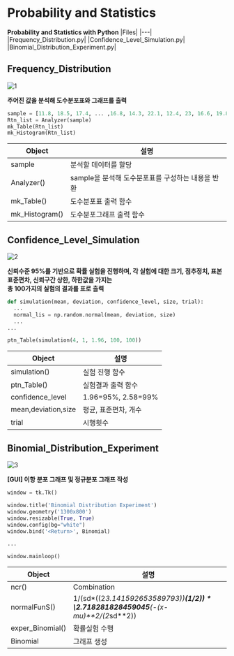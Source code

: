 # Probability and Statistics
**Probability and Statistics with Python**
|Files|
|---|
|Frequency_Distribution.py|
|Confidence_Level_Simulation.py|
|Binomial_Distribution_Experiment.py|


## Frequency_Distribution
![1](https://i.imgur.com/wJpdlQx.png)  
  
**주어진 값을 분석해 도수분포표와 그래프를 출력**
```Python
sample = [11.8, 18.5, 17.4, ... ,16.8, 14.3, 22.1, 12.4, 23, 16.6, 19.8]
Rtn_list = Analyzer(sample)
mk_Table(Rtn_list)
mk_Histogram(Rtn_list)
```
|Object|설명|
|---|---|
|sample|분석할 데이터를 할당|
|Analyzer()|sample을 분석해 도수분포표를 구성하는 내용을 반환|
|mk_Table()|도수분포표 출력 함수|
|mk_Histogram()|도수분포그래프 출력 함수|

## Confidence_Level_Simulation
![2](https://i.imgur.com/aiSvwog.png)  
  
**신뢰수준 95%를 기반으로 확률 실험을 진행하며, 각 실험에 대한 크기, 점추정치, 표본표준편차, 신뢰구간 상한, 하한값을 가지는  
총 100가지의 실험의 결과를 표로 출력**  
```Python
def simulation(mean, deviation, confidence_level, size, trial):
  ...
  normal_lis = np.random.normal(mean, deviation, size)
  ...
...

ptn_Table(simulation(4, 1, 1.96, 100, 100))

```

|Object|설명|
|---|---|
|simulation()|실험 진행 함수|
|ptn_Table()|실험결과 출력 함수|
|confidence_level|1.96=95%, 2.58=99%|
|mean,deviation,size|평균, 표준편차, 개수|
|trial|시행횟수|

## Binomial_Distribution_Experiment
![3](https://i.imgur.com/ztO8EDV.png)  

**[GUI] 이항 분포 그래프 및 정규분포 그래프 작성**
```Python
window = tk.Tk()

window.title('Binomial Distribution Experiment')
window.geometry('1300x800')
window.resizable(True, True)
window.config(bg="white")
window.bind('<Return>', Binomial)

...

window.mainloop()
```
|Object|설명|
|---|---|
|ncr()|Combination|
|normalFunS()|1/(sd*((2*3.141592653589793))**(1/2)) * \2.718281828459045**(-(x-mu)**2/(2*sd**2))|
|exper_Binomial()|확률실험 수행|
|Binomial|그래프 생성|
